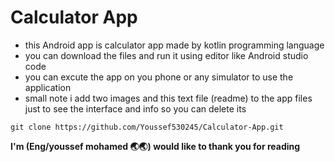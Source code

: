 # Calculator App

- this Android app is calculator app made by kotlin programming language 
- you can download the files and run it using editor like Android studio code
- you can excute the app on you phone or any simulator to use the application
- small note i add two images and this text file (readme) to the app files just to see the interface and info so  you can delete its

```
git clone https://github.com/Youssef530245/Calculator-App.git
```
    
**I'm (Eng/youssef mohamed 🌏🌏) would like to thank you for reading** 
